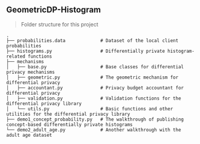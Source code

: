 ## GeometricDP-Histogram

> Folder structure for this project


    .
    ├── probabilities.data             # Dataset of the local client probabilities
    ├── histograms.py                  # Differentially private histogram-related functions
    ├── mechanisms              
    │   ├── base.py                    # Base classes for differential privacy mechanisms
    │   ├── geometric.py               # The geometric mechanism for differential privacy
    │   ├── accountant.py              # Privacy budget accountant for differential privacy
    │   ├── validation.py              # Validation functions for the differential privacy library
    │   └── utils.py                   # Basic functions and other utilities for the differential privacy library
    ├── demo1_concept_probability.py   # The walkthrough of publishing concept-based differentially private histograms
    └── demo2_adult_age.py             # Another walkthrough with the adult age dataset

